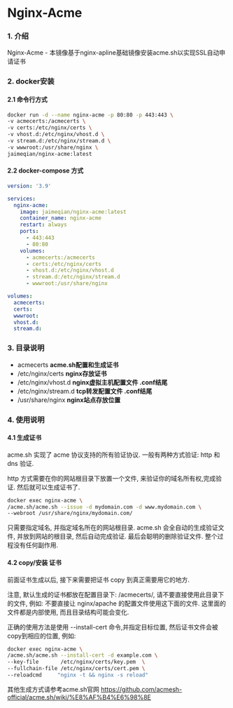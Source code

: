 # Nginx-Acme

### 1. 介绍

Nginx-Acme - 本镜像基于nginx-apline基础镜像安装acme.sh以实现SSL自动申请证书


### 2. docker安装

#### 2.1 命令行方式

```bash
docker run -d --name nginx-acme -p 80:80 -p 443:443 \
-v acmecerts:/acmecerts \
-v certs:/etc/nginx/certs \
-v vhost.d:/etc/nginx/vhost.d \
-v stream.d:/etc/nginx/stream.d \
-v wwwroot:/usr/share/nginx \
jaimeqian/nginx-acme:latest
```
#### 2.2 docker-compose 方式

```yaml
version: '3.9'

services:
  nginx-acme:
    image: jaimeqian/nginx-acme:latest
    container_name: nginx-acme
    restart: always
    ports:
      - 443:443
      - 80:80
    volumes:
      - acmecerts:/acmecerts
      - certs:/etc/nginx/certs
      - vhost.d:/etc/nginx/vhost.d
      - stream.d:/etc/nginx/stream.d
      - wwwroot:/usr/share/nginx

volumes:
  acmecerts:
  certs:
  wwwroot:
  vhost.d:
  stream.d:
```

### 3. 目录说明

- acmecerts **acme.sh配置和生成证书**
- /etc/nginx/certs **nginx存放证书**
- /etc/nginx/vhost.d **nginx虚拟主机配置文件 .conf结尾**
- /etc/nginx/stream.d **tcp转发配置文件 .conf结尾**
- /usr/share/nginx **nginx站点存放位置**

### 4. 使用说明

#### 4.1 生成证书
acme.sh 实现了 acme 协议支持的所有验证协议. 一般有两种方式验证: http 和 dns 验证.

http 方式需要在你的网站根目录下放置一个文件, 来验证你的域名所有权,完成验证. 然后就可以生成证书了.

```bash
docker exec nginx-acme \
/acme.sh/acme.sh --issue -d mydomain.com -d www.mydomain.com \
--webroot /usr/share/nginx/mydomain.com/
```

只需要指定域名, 并指定域名所在的网站根目录. acme.sh 会全自动的生成验证文件, 并放到网站的根目录, 然后自动完成验证. 最后会聪明的删除验证文件. 整个过程没有任何副作用.


#### 4.2 copy/安装 证书
前面证书生成以后, 接下来需要把证书 copy 到真正需要用它的地方.

注意, 默认生成的证书都放在配置目录下: /acmecerts/, 请不要直接使用此目录下的文件, 例如: 不要直接让 nginx/apache 的配置文件使用这下面的文件. 这里面的文件都是内部使用, 而且目录结构可能会变化.

正确的使用方法是使用 --install-cert 命令,并指定目标位置, 然后证书文件会被copy到相应的位置, 例如:

```bash
docker exec nginx-acme \
/acme.sh/acme.sh --install-cert -d example.com \
--key-file       /etc/nginx/certs/key.pem  \
--fullchain-file /etc/nginx/certs/cert.pem \
--reloadcmd     "nginx -t && nginx -s reload"
```

其他生成方式请参考acme.sh官网 https://github.com/acmesh-official/acme.sh/wiki/%E8%AF%B4%E6%98%8E
